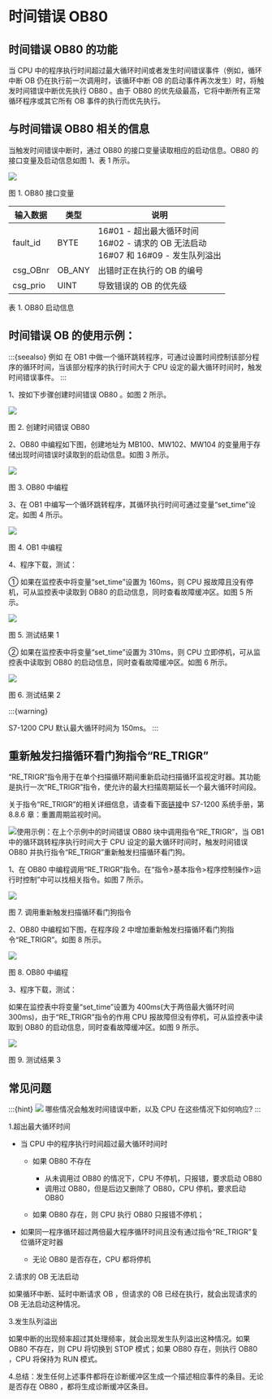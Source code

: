 
# 时间错误 OB80

## 时间错误 OB80 的功能

当 CPU 中的程序执行时间超过最大循环时间或者发生时间错误事件（例如，循环中断 OB 仍在执行前一次调用时，该循环中断 OB 的启动事件再次发生）时，将触发时间错误中断优先执行 OB80 。由于 OB80 的优先级最高，它将中断所有正常循环程序或其它所有 OB 事件的执行而优先执行。

## 与时间错误 OB80 相关的信息

当触发时间错误中断时，通过 OB80 的接口变量读取相应的启动信息。OB80 的接口变量及启动信息如图 1、表 1 所示。

![](images/06-01.JPG)

图 1. OB80 接口变量

| 输入数据  | 类型    | 说明                                                                                          |
| --------- | ------- | --------------------------------------------------------------------------------------------- |
| fault\_id | BYTE    | 16#01 - 超出最大循环时间  <br> 16#02 - 请求的 OB 无法启动  <br> 16#07 和 16#09 - 发生队列溢出 |
| csg\_OBnr | OB\_ANY | 出错时正在执行的 OB 的编号                                                                    |
| csg\_prio | UINT    | 导致错误的 OB 的优先级                                                                        |

表 1. OB80 启动信息

## 时间错误 OB 的使用示例：

:::{seealso} 例如
在 OB1 中做一个循环跳转程序，可通过设置时间控制该部分程序的循环时间，当该部分程序的执行时间大于 CPU 设定的最大循环时间时，触发时间错误事件。
:::

1、按如下步骤创建时间错误 OB80 。如图 2 所示。

![](images/06-02.JPG)

图 2. 创建时间错误 OB80

2、OB80 中编程如下图，创建地址为 MB100、MW102、MW104 的变量用于存储出现时间错误时读取到的启动信息。如图 3 所示。

![](images/06-03.JPG)

图 3. OB80 中编程

3、在 OB1 中编写一个循环跳转程序，其循环执行时间可通过变量“set\_time”设定。如图 4 所示。

![](images/06-04.JPG)

图 4. OB1 中编程

4、程序下载，测试：

① 如果在监控表中将变量“set\_time”设置为 160ms，则 CPU 报故障且没有停机，可从监控表中读取到 OB80 的启动信息，同时查看故障缓冲区。如图 5 所示。

![](images/06-05.JPG)

图 5. 测试结果 1

② 如果在监控表中将变量“set\_time”设置为 310ms，则 CPU 立即停机，可从监控表中读取到 OB80 的启动信息，同时查看故障缓冲区。如图 6 所示。

![](images/06-06.JPG)

图 6. 测试结果 2


:::{warning}

S7-1200 CPU 默认最大循环时间为 150ms。
:::

## 重新触发扫描循环看门狗指令“RE\_TRIGR”

“RE\_TRIGR”指令用于在单个扫描循环期间重新启动扫描循环监视定时器。其功能是执行一次“RE\_TRIGR”指令，使允许的最大扫描周期延长一个最大循环时间段。

关于指令“RE\_TRIGR”的相关详细信息，请查看下面[链接](../../../source/index.md)中 S7-1200 系统手册，第 8.8.6 章：重置周期监视时间。

![](images/3.gif)使用示例：在上个示例中的时间错误 OB80 块中调用指令“RE\_TRIGR”，当 OB1 中的循环跳转程序执行时间大于 CPU 设定的最大循环时间时，触发时间错误 OB80 并执行指令“RE\_TRIGR”重新触发扫描循环看门狗。

1、在 OB80 中编程调用“RE\_TRIGR”指令。在“指令>基本指令>程序控制操作>运行时控制”中可以找相关指令。如图 7 所示。

![](images/06-07.jpg)

图 7. 调用重新触发扫描循环看门狗指令

2、OB80 中编程如下图，在程序段 2 中增加重新触发扫描循环看门狗指令“RE\_TRIGR”。如图 8 所示。

![](images/06-08.JPG)

图 8. OB80 中编程

3、程序下载，测试：

如果在监控表中将变量“set\_time”设置为 400ms(大于两倍最大循环时间 300ms)，由于“RE\_TRIGR”指令的作用 CPU 报故障但没有停机，可从监控表中读取到 OB80 的启动信息，同时查看故障缓冲区。如图 9 所示。

![](images/06-09.JPG)

图 9. 测试结果 3

## 常见问题

:::{hint} ![](../../../img/home/FAQ.png) 哪些情况会触发时间错误中断，以及 CPU 在这些情况下如何响应?
:::

1.超出最大循环时间

- 当 CPU 中的程序执行时间超过最大循环时间时

  * 如果 OB80 不存在

      -  从未调用过 OB80 的情况下，CPU 不停机，只报错，要求启动 OB80
      -  调用过 OB80，但是后边又删除了 OB80，CPU 停机，要求启动 OB80

  * 如果 OB80 存在，则 CPU 执行 OB80 只报错不停机；

- 如果同一程序循环超过两倍最大程序循环时间且没有通过指令“RE\_TRIGR”复位循环定时器

  * 无论 OB80 是否存在，CPU 都将停机

2.请求的 OB 无法启动 

如果循环中断、延时中断请求 OB ，但请求的 OB 已经在执行，就会出现请求的 OB 无法启动这种情况。

3.发生队列溢出

如果中断的出现频率超过其处理频率，就会出现发生队列溢出这种情况。如果 OB80 不存在，则 CPU 将切换到 STOP 模式；如果 OB80 存在，则执行 OB80 ，CPU 将保持为 RUN 模式。

4.总结：发生任何上述事件都将在诊断缓冲区生成一个描述相应事件的条目。无论是否存在 OB80 ，都将生成诊断缓冲区条目。